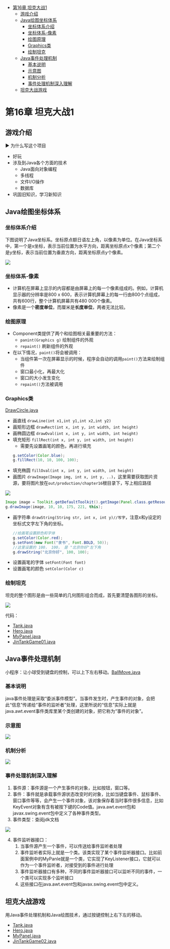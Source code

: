 - [第16章 坦克大战1](#第16章-坦克大战1)
  - [游戏介绍](#游戏介绍)
  - [Java绘图坐标体系](#java绘图坐标体系)
    - [坐标体系介绍](#坐标体系介绍)
    - [坐标体系-像素](#坐标体系-像素)
    - [绘图原理](#绘图原理)
    - [Graphics类](#graphics类)
    - [绘制坦克](#绘制坦克)
  - [Java事件处理机制](#java事件处理机制)
    - [基本说明](#基本说明)
    - [示意图](#示意图)
    - [机制分析](#机制分析)
    - [事件处理机制深入理解](#事件处理机制深入理解)
  - [坦克大战游戏](#坦克大战游戏)
# 第16章 坦克大战1
## 游戏介绍
▶️  为什么写这个项目
* 好玩
* 涉及到Java各个方面的技术
  * Java面向对象编程
  * 多线程
  * 文件I/O操作
  * 数据库
* 巩固旧知识，学习新知识

## Java绘图坐标体系
### 坐标体系介绍
下图说明了Java坐标系。坐标原点额日语左上角，以像素为单位。在Java坐标系中，第一个是x坐标，表示当前位置为水平方向，距离坐标原点x个像素；第二个是y坐标，表示当前位置为垂直方向，距离坐标原点y个像素。

<img src="/notes/img-ch16/draw/draw01.png">

### 坐标体系-像素
* 计算机在屏幕上显示的内容都是由屏幕上的每一个像素组成的。例如，计算机显示器的分辨率是800 x 600，表示计算机屏幕上的每一行由800个点组成，共有600行，整个计算机屏幕共有480 000个像素。
* 像素是一个**密度单位**，而厘米是**长度单位**，两者无法比较。

### 绘图原理
* Component类提供了两个和绘图相关最重要的方法：
  * `panint(Graphics g)` 绘制组件的外观
  * `repaint()` 刷新组件的外观
* 在以下情况，`paint()`将会被调用：
  * 当组件第一次在屏幕显示的时候，程序会自动的调用`paint()`方法来绘制组件
  * 窗口最小化，再最大化
  * 窗口的大小发生变化
  * `repaint()`方法被调用

### Graphics类
[DrawCircle.java](/code/chapter16/src/com/jinjin/draw/DrawCircle.java)
* 画直线 `drawLine(int x1,int y1,int x2,int y2)`
* 画矩形边框 `drawRect(int x, int y, int width, int height)`
* 画椭圆边框 `drawOval(int x, int y, int width, int height)`
* 填充矩形 `fillRect(int x, int y, int width, int height)`
  * 需要先设置画笔的颜色，再进行填充
  ```java
  g.setColor(Color.blue);
  g.fillRect(10, 10, 100, 100);
  ```
* 填充椭圆 `fillOval(int x, int y, int width, int height)`
* 画图片 `drawImage(Image img, int x, int y, ..)`，这里需要获取图片资源，要将图片放在`out/production/chapter16`根目录下，写上相应路径

<img src="/notes/img-ch16/draw/path.png">

```java
Image image = Toolkit.getDefaultToolkit().getImage(Panel.class.getResource("/bg.png"));
g.drawImage(image, 10, 10, 175, 221, this);
```
* 画字符串 `drawString(String str, int x, int y)//写字`，注意x和y设定的坐标式文字左下角的坐标。
    ```java
    //给画笔设置颜色和字体
    g.setColor(Color.red);
    g.setFont(new Font("隶书", Font.BOLD, 50));
    //这里设置的 100， 100， 是 "北京你好"左下角
    g.drawString("北京你好", 100, 100);
    ```
* 设置画笔的字体 `setFont(Font font)`
* 设置画笔的颜色 `setColor(Color c)`

### 绘制坦克
坦克的整个图形是由一些简单的几何图形组合而成，首先要清楚各图形的坐标。

<img src="/notes/img-ch16/drawTank.png">

代码：
- [Tank.java](/code/chapter16/src/com/jinjin/tankgame/Tank.java)
- [Hero.java](/code/chapter16/src/com/jinjin/tankgame/Hero.java)
- [MyPanel.java](/code/chapter16/src/com/jinjin/tankgame/MyPanel.java)
- [JinTankGame01.java](/code/chapter16/src/com/jinjin/tankgame/JinTankGame01.java)

## Java事件处理机制
小程序：让小球受到键盘的控制，可以上下左右移动。[BallMove.java](/code/chapter16/src/com/jinjin/event/BallMove.java)

### 基本说明
java事件处理是采取“委派事件模型”。当事件发生时，产生事件的对象，会把此“信息”传递给“事件的监听者”处理，这里所说的“信息”实际上就是java.awt.event事件类库里某个类创建的对象，把它称为“事件的对象”。

### 示意图

<img src="/notes/img-ch16/event.png">

### 机制分析

<img src="/notes/img-ch16/eventAnalysis.png">

### 事件处理机制深入理解
1. 事件源：事件源是一个产生事件的对象，比如按钮，窗口等。
2. 事件：事件就是承载事件源状态改变时的对象，比如当键盘事件、鼠标事件、窗口事件等等，会产生一个事件对象，该对象保存着当时事件很多信息，比如KeyEvent对象有含有被按下键的Code值。java.awt.event包和javax.swing.event包中定义了各种事件类型。
3. 事件类型：查阅jdk文档

  <img src="/notes/img-ch16/EventClass.png">

4. 事件监听器接口：
   1. 当事件源产生一个事件，可以传送给事件监听者处理
   2. 事件监听者实际上就是一个类。该类实现了某个事件监听器接口。比如前面案例中的MyPanle就是一个类，它实现了KeyListener接口，它就可以作为一个事件监听者，对接受到的事件进行处理
   3. 事件监听器接口有多种，不同的事件监听器接口可以监听不同的事件，一个类可以实现多个监听接口
   4. 这些接口在java.awt.event包和javax.swing.event包中定义。

## 坦克大战游戏
用Java事件处理机制和Java绘图技术，通过按键控制上右下左的移动。
- [Tank.java](/code/chapter16/src/com/jinjin/tankgame2/Tank.java)
- [Hero.java](/code/chapter16/src/com/jinjin/tankgame2/Hero.java)
- [MyPanel.java](/code/chapter16/src/com/jinjin/tankgame2/MyPanel.java)
- [JinTankGame02.java](/code/chapter16/src/com/jinjin/tankgame2/JinTankGame02.java)